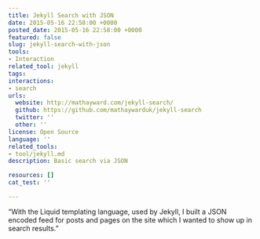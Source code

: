 ```yaml
---
title: Jekyll Search with JSON
date: 2015-05-16 22:58:00 +0000
posted_date: 2015-05-16 22:58:00 +0000
featured: false
slug: jekyll-search-with-json
tools:
- Interaction
related_tool: jekyll
tags:
interactions:
- search
urls:
  website: http://mathayward.com/jekyll-search/
  github: https://github.com/mathaywarduk/jekyll-search
  twitter: ''
  other: ''
license: Open Source
language: ''
related_tools:
- tool/jekyll.md
description: Basic search via JSON

resources: []
cat_test: ''

---
```

“With the Liquid templating language, used by Jekyll, I built a JSON encoded feed for posts and pages on the site which I wanted to show up in search results.”
